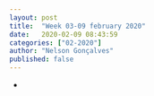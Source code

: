 ```yaml
---
layout: post
title:  "Week 03-09 february 2020"
date:   2020-02-09 08:43:59
categories: ["02-2020"]
author: "Nelson Gonçalves"
published: false
---
```


* 

